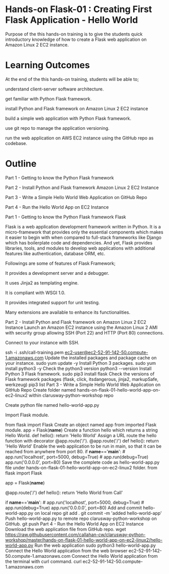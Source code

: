 # Hands-on Flask-01 : Creating First Flask Application - Hello World
Purpose of the this hands-on training is to give the students quick introductory knowledge of how to create a Flask web application on Amazon Linux 2 EC2 instance.

# Learning Outcomes
At the end of the this hands-on training, students will be able to;

understand client-server software architecture.

get familiar with Python Flask framework.

install Python and Flask framework on Amazon Linux 2 EC2 instance

build a simple web application with Python Flask framework.

use git repo to manage the application versioning.

run the web application on AWS EC2 instance using the GitHub repo as codebase.

# Outline
Part 1 - Getting to know the Python Flask framework

Part 2 - Install Python and Flask framework Amazon Linux 2 EC2 Instance

Part 3 - Write a Simple Hello World Web Application on GitHub Repo

Part 4 - Run the Hello World App on EC2 Instance

Part 1 - Getting to know the Python Flask framework
Flask

Flask is a web application development framework written in Python. It is a micro-framework that provides only the essential components which makes it easier to begin with when compared to full-stack frameworks like Django which has boilerplate code and dependencies. And yet, Flask provides libraries, tools, and modules to develop web applications with additional features like authentication, database ORM, etc.

Followings are some of features of Flask Framework;

It provides a development server and a debugger.

It uses Jinja2 as templating engine.

It is compliant with WSGI 1.0.

It provides integrated support for unit testing.

Many extensions are available to enhance its functionalities.

Part 2 - Install Python and Flask framework on Amazon Linux 2 EC2 Instance
Launch an Amazon EC2 instance using the Amazon Linux 2 AMI with security group allowing SSH (Port 22) and HTTP (Port 80) connections.

Connect to your instance with SSH.

ssh -i .ssh/call-training.pem ec2-user@ec2-52-91-142-50.compute-1.amazonaws.com
Update the installed packages and package cache on your instance.
sudo yum update -y
Install Python 3 packages.
sudo yum install python3 -y
Check the python3 version
python3 --version
Install Python 3 Flask framework.
sudo pip3 install flask
Check the versions of Flask framework packages (flask, click, itsdangerous, jinja2, markupSafe, werkzeug)
pip3 list
Part 3 - Write a Simple Hello World Web Application on GitHub Repo
Create folder named hands-on-flask-01-hello-world-app-on-ec2-linux2 within clarusway-python-workshop repo

Create python file named hello-world-app.py

Import Flask module.

from flask import Flask
Create an object named app from imported Flask module.
app = Flask(__name__)
Create a function hello which returns a string Hello World.
def hello():
    return 'Hello World'
Assign a URL route the hello function with decorator @app.route('/').
@app.route('/')
def hello():
    return 'Hello World'
Enable the web application to be run in main, so that it can be reached from anywhere from port 80.
if __name__=='__main__':
    # app.run('localhost', port=5000, debug=True)
    # app.run(debug=True)
    app.run('0.0.0.0', port=80)
Save the complete code as hello-world-app.py file under hands-on-flask-01-hello-world-app-on-ec2-linux2 folder.
from flask import Flask

app = Flask(__name__)

@app.route('/')
def hello():
    return 'Hello World from Call'

if __name__=='__main__':
    # app.run('localhost', port=5000, debug=True)
    # app.run(debug=True)
    app.run('0.0.0.0', port=80)
Add and commit hello-world-app.py on local repo
git add .
git commit -m 'added hello-world-app'
Push hello-world-app.py to remote repo clarusway-python-workshop on GitHub.
git push
Part 4 - Run the Hello World App on EC2 Instance
Download the web application file from GitHub repo.
wget https://raw.githubusercontent.com/callahan-cw/clarusway-python-workshop/master/hands-on-flask-01-hello-world-app-on-ec2-linux2/hello-world-app.py
Run the web application
sudo python3 hello-world-app.py
Connect the Hello World application from the web browser
ec2-52-91-142-50.compute-1.amazonaws.com
Connect the Hello World application from the terminal with curl command.
curl ec2-52-91-142-50.compute-1.amazonaws.com
